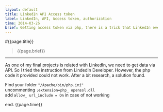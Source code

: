 ```yaml
---
layout: default
title: LinkedIn API Access token
label: LinkedIn, API, Access token, authorization
time: 2014-03-26
brief: Getting access token via php, there is a trick that LinkedIn even not mentioned
---
```


#{{page.title}}
> {{page.brief}}
**************

As one of my final projects is related with LinkedIn, we need to get data via API. So I tried the instruction from LindedIn Developer.
However, the php code it provided could not work. After a bit research, a solution found.  

Find your folder <code>"/Apache/bin/php.ini"</code>  
uncommenting <code>;extension=php_ openssl.dll</code>  
add <code>allow_ url_include = On</code> in case of not working

end.
{{page.time}}
